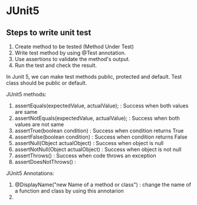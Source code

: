 # JUnit5

## Steps to write unit test
1. Create method to be tested (Method Under Test)
2. Write test method by using @Test annotation.
3. Use assertions to validate the method's output.
4. Run the test and check the result.


In Junit 5, 
we can make test methods public, protected and default.
Test class should be public or default.


JUnit5 methods:
1. assertEquals(expectedValue, actualValue); : Success when both values are same
2. assertNotEquals(expectedValue, actualValue); : Success when both values are not same
3. assertTrue(boolean condition) : Success when condition returns True
4. assertFalse(boolean condition) : Success when condition returns False
5. assertNull(Object actualObject) : Success when object is null
6. assertNotNull(Object actualObject) : Success when object is not null
7. assertThrows() : Success when code throws an exception
8. assertDoesNotThrows() : 


JUnit5 Annotations:
1. @DisplayName("new Name of a method or class") : change the name of a function and class by using this annotarion
2. 
